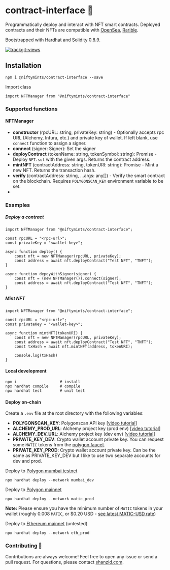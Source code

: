 
# contract-interface 🦍
Programmatically deploy and interact with NFT smart contracts.
Deployed contracts and their NFTs are compatible with [OpenSea](https://opensea.io/), [Rarible](https://rarible.com/).

Bootstrapped with [Hardhat](https://hardhat.org/) and Solidity 0.8.9.

<a href="https://trackgit.com">
<img src="https://us-central1-trackgit-analytics.cloudfunctions.net/token/ping/kydbvcpuvqnnmmccnjky" alt="trackgit-views" />
</a>


## Installation
```
npm i @niftymints/contract-interface --save
```
Import class
```
import NFTManager from "@niftymints/contract-interface"
```

### Supported functions
#### NFTManager
* **constructor** (rpcURL: string, privateKey: string) - Optionally accepts rpc URL (Alchemy, Infura, etc.) and private key of wallet. If left blank, use ``connect`` function to assign a signer.
* **connect** (signer: Signer): Set the signer
* **deployContract** (tokenName: string, tokenSymbol: string): Promise<string> - Deploy `NFT.sol` with the given args. Returns the contract address.
* **mintNFT** (contractAddress: string, tokenURI: string): Promise<string> - Mint a new NFT. Returns the transaction hash.
* **verify** (contractAddress: string, ...args: any[]) - Verify the smart contract on the blockchain. Requires `POLYGONSCAN_KEY` environment variable to be set.
* 

### Examples
##### Deploy a contract
```
import NFTManager from "@niftymints/contract-interface";

const rpcURL = "<rpc-url>";
const privateKey = "<wallet-key>";

async function deploy() {
    const nft = new NFTManager(rpcURL, privateKey);
    const address = await nft.deployContract("Test NFT", "TNFT");
}

async function depoyWithSigner(signer) {
    const nft = (new NFTManager()).connect(signer);
    const address = await nft.deployContract("Test NFT", "TNFT");
}
```

##### Mint NFT
```
import NFTManager from "@niftymints/contract-interface";

const rpcURL = "<rpc-url>";
const privateKey = "<wallet-key>";

async function mintNFT(tokenURI) {
    const nft = new NFTManager(rpcURL, privateKey);
    const address = await nft.deployContract("Test NFT", "TNFT");
    const txHash = await nft.mintNFT(address, tokenURI);
    
    console.log(txHash)
}
```



#### Local development
```
npm i                   # install
npx hardhat compile     # compile
npx hardhat test        # unit test
```
#### Deploy on-chain
Create a ``.env`` file at the root directory with the following variables:
* **POLYGONSCAN_KEY**: Polygonscan API key [[video tutorial](https://youtu.be/51IC0dZGTbg)]
* **ALCHEMY_PROD_URL**: Alchemy project key (prod env) [[video tutorial](https://youtu.be/tfggWxfG9o0)]
* **ALCHEMY_DEV_URL**: Alchemy project key (dev env) [[video tutorial](https://youtu.be/tfggWxfG9o0)]
* **PRIVATE_KEY_DEV**: Crypto wallet account private key. You can request some ``MATIC`` tokens from the [polygon faucet](https://faucet.polygon.technology/).
* **PRIVATE_KEY_PROD**: Crypto wallet account private key. Can be the same as PRIVATE_KEY_DEV but I like to use two separate accounts for dev and prod.

Deploy to [Polygon mumbai testnet](https://mumbai.polygonscan.com/)
```
npx hardhat deploy --network mumbai_dev
```
Deploy to [Polygon mainnet](https://polygonscan.com/)
```
npx hardhat deploy --network matic_prod
```
**Note:** Please ensure you have the minimum number of ``MATIC`` tokens in your wallet (roughly 0.008 `MATIC`, or $0.20 USD - [see latest MATIC-USD rate](https://coinmarketcap.com/currencies/polygon/))

Deploy to [Ethereum mainnet](https://etherscan.io/) (untested)
```
npx hardhat deploy --network eth_prod
```

### Contributing 👋
Contributions are always welcome! Feel free to open any issue or send a pull request.
For questions, please contact [shanzid.com](shanzid.com).